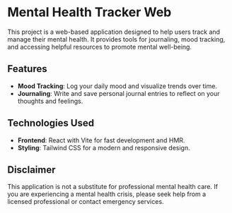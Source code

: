 # Mental Health Tracker Web

This project is a web-based application designed to help users track and manage their mental health. It provides tools for journaling, mood tracking, and accessing helpful resources to promote mental well-being.

## Features

- **Mood Tracking**: Log your daily mood and visualize trends over time.
- **Journaling**: Write and save personal journal entries to reflect on your thoughts and feelings.
## Technologies Used

- **Frontend**: React with Vite for fast development and HMR.
- **Styling**: Tailwind CSS for a modern and responsive design.

## Disclaimer

This application is not a substitute for professional mental health care. If you are experiencing a mental health crisis, please seek help from a licensed professional or contact emergency services.
